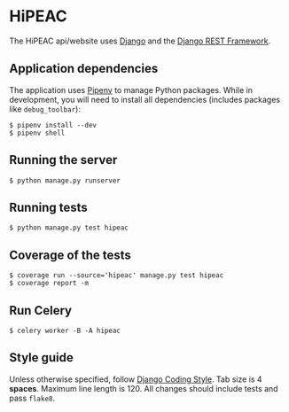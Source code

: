 HiPEAC
======

The HiPEAC api/website uses [Django](https://www.djangoproject.com/) and the
[Django REST Framework](http://www.django-rest-framework.org/).

Application dependencies
------------------------
The application uses [Pipenv](https://docs.pipenv.org/#install-pipenv-today) to manage Python packages.
While in development, you will need to install all dependencies (includes packages like `debug_toolbar`):

    $ pipenv install --dev
    $ pipenv shell

Running the server
------------------
    $ python manage.py runserver

Running tests
-------------
    $ python manage.py test hipeac
    
Coverage of the tests
---------------------
    $ coverage run --source='hipeac' manage.py test hipeac
    $ coverage report -m

Run Celery
----------
    $ celery worker -B -A hipeac

Style guide
-----------
Unless otherwise specified, follow
[Django Coding Style](https://docs.djangoproject.com/en/1.11/internals/contributing/writing-code/coding-style/).
Tab size is 4 **spaces**. Maximum line length is 120. All changes should include tests and pass `flake8`.
